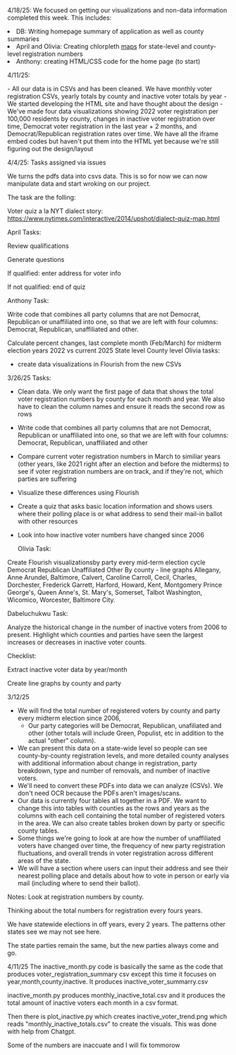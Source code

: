 4/18/25:
We focused on getting our visualizations and non-data information completed this week. This includes:
<li>DB: Writing homepage summary of application as well as county summaries</li>
<li>April and Olivia: Creating chlorpleth <a href="https://www.datawrapper.de/_/mQolF/?v=3">maps</a> for state-level and county-level registration numbers</li>
<li>Anthony: creating HTML/CSS code for the home page (to start)</li>

<p>4/11/25:</p> 
- All our data is in CSVs and has been cleaned. We have monthly voter registration CSVs, yearly totals by county and inactive voter totals by year
- We started developing the HTML site and have thought about the design
- We've made four data visualizations showing 2022 voter registration per 100,000 residents by county, changes in inactive voter registration over time, Democrat voter registration in the last year + 2 months, and Democrat/Republican registration rates over time. We have all the iframe embed codes but haven't put them into the HTML yet because we're still figuring out the design/layout

4/4/25: 
Tasks assigned via issues 

We turns the pdfs data into csvs data. This is so for now we can now manipulate data and start wroking on our project.

The task are the folling:

Voter quiz a la NYT dialect story: https://www.nytimes.com/interactive/2014/upshot/dialect-quiz-map.html

April Tasks:


Review qualifications

Generate questions

If qualified: enter address for voter info

If not qualified: end of quiz

Anthony Task:

Write code that combines all party columns that are not Democrat, Republican or unaffiliated into one, so that we are left with four columns: Democrat, Republican, unaffiliated and other.

Calculate percent changes, last complete month (Feb/March) for midterm election years 2022 vs current 2025 State level County level
Olivia tasks:
- create data visualizations in Flourish from the new CSVs 

3/26/25
Tasks: 
- Clean data. We only want the first page of data that shows the total voter registration numbers by county for each month and year. We also have to clean the column names and ensure it reads the second row as rows
- Write code that combines all party columns that are not Democrat, Republican or unaffiliated into one, so that we are left with four columns: Democrat, Republican, unaffiliated and other
- Compare current voter registration numbers in March to similiar years (other years, like 2021 right after an election and before the midterms) to see if voter registration numbers are on track, and if they're not, which parties are suffering
- Visualize these differences using Flourish
- Create a quiz that asks basic location information and shows users where their polling place is or what address to send their mail-in ballot with other resources
- Look into how inactive voter numbers have changed since 2006

  Olivia Task:

Create Flourish visualizationsby party every mid-term election cycle Democrat Republican Unaffiliated Other By county - line graphs Allegany, Anne Arundel, Baltimore, Calvert, Caroline Carroll, Cecil, Charles, Dorchester, Frederick Garrett, Harford, Howard, Kent, Montgomery Prince George's, Queen Anne's, St. Mary's, Somerset, Talbot Washington, Wicomico, Worcester, Baltimore City.

Dabeluchukwu Task:


Analyze the historical change in the number of inactive voters from 2006 to present. Highlight which counties and parties have seen the largest increases or decreases in inactive voter counts.

Checklist:

 Extract inactive voter data by year/month

 Create line graphs by county and party






3/12/25

- We will find the total number of registered voters by county and party every midterm election since 2006,
  - Our party categories will be Democrat, Republican, unafiliated and other (other totals will include Green, Populist, etc in addition to the actual "other" column).
- We can present this data on a state-wide level so people can see county-by-county registration levels, and more detailed county analyses with additional information about change in registration, party breakdown, type and number of removals, and number of inactive voters.
- We'll need to convert these PDFs into data we can analyze (CSVs). We don't need OCR because the PDFs aren't images/scans.
- Our data is currently four tables all together in a PDF. We want to change this into tables with counties as the rows and years as the columns with each cell containing the total number of registered voters in the area. We can also create tables broken down by party or specific county tables. 
- Some things we're going to look at are how the number of unaffiliated voters have changed over time, the frequency of new party registration fluctuations, and overall trends in voter registration across different areas of the state.
- We will have a section where users can input their address and see their nearest polling place and details about how to vote in person or early via mail (including where to send their ballot). 

Notes:
Look at registration numbers by county. 

Thinking about the total numbers for registration every fours years.

We have statewide elections in off years, every 2 years. The patterns other states see we may not see here.

The state parties remain the same, but the new parties always come and go.


4/11/25
The inactive_month.py code is basically the same as the code that produces voter_registration_summary csv except this time it focuses on year,month,county,inactive. It produces inactive_voter_summarry.csv

inactive_month.py produces monthly_inactive_total.csv and it produces the total amount of inactive voters each month in a csv format.

Then there is plot_inactive.py which creates inactive_voter_trend.png which reads "monthly_inactive_totals.csv" to create the visuals. This was done with help from Chatgpt.

Some of the numbers are inaccuate and I will fix tommorow
